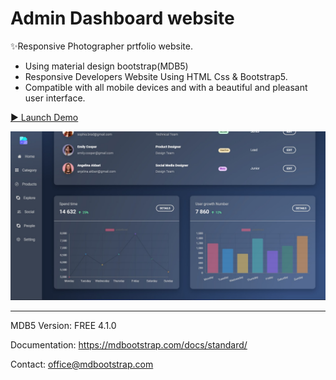 # Admin Dashboard website

✨Responsive Photographer prtfolio website.
- Using material design bootstrap(MDB5)
- Responsive Developers Website Using HTML Css & Bootstrap5.
- Compatible with all mobile devices and with a beautiful and pleasant user interface.

[▶️ Launch Demo](https://asaddoost.github.io/Admin-Dashboard-1/)

![preview img](/preview.jpg)



--------------------------------
MDB5
Version: FREE 4.1.0

Documentation:
https://mdbootstrap.com/docs/standard/

Contact:
office@mdbootstrap.com
